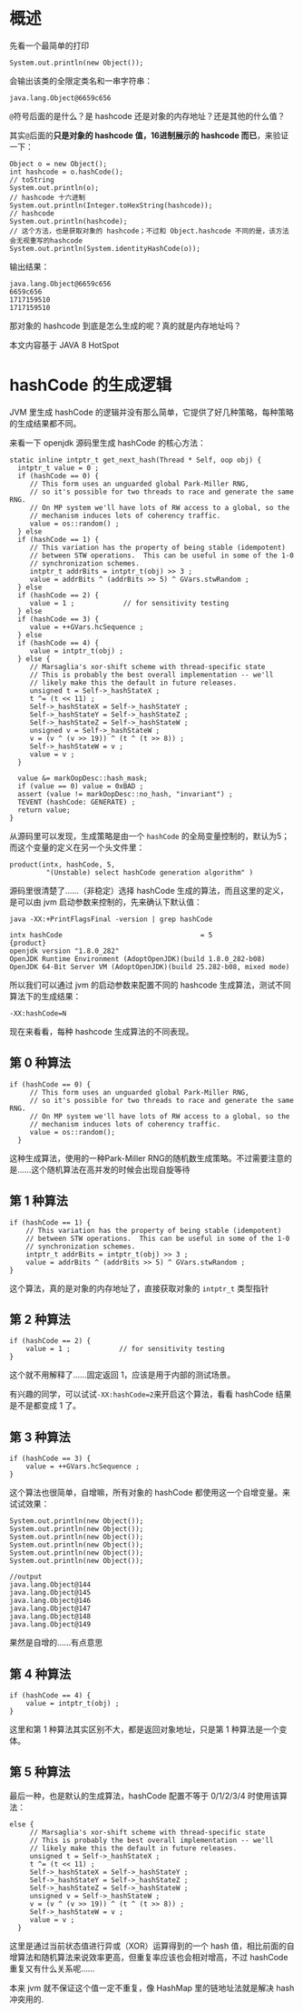 # 概述

先看一个最简单的打印

```
System.out.println(new Object());
```

会输出该类的全限定类名和一串字符串：

```
java.lang.Object@6659c656
```

`@`符号后面的是什么？是 hashcode 还是对象的内存地址？还是其他的什么值？

其实`@`后面的**只是对象的 hashcode 值，16进制展示的 hashcode 而已**，来验证一下：

```
Object o = new Object();
int hashcode = o.hashCode();
// toString
System.out.println(o);
// hashcode 十六进制
System.out.println(Integer.toHexString(hashcode));
// hashcode
System.out.println(hashcode);
// 这个方法，也是获取对象的 hashcode；不过和 Object.hashcode 不同的是，该方法会无视重写的hashcode
System.out.println(System.identityHashCode(o));
```

输出结果：

```
java.lang.Object@6659c656
6659c656
1717159510
1717159510
```

那对象的 hashcode 到底是怎么生成的呢？真的就是内存地址吗？



本文内容基于 JAVA 8 HotSpot

# hashCode 的生成逻辑

JVM 里生成 hashCode 的逻辑并没有那么简单，它提供了好几种策略，每种策略的生成结果都不同。

来看一下 openjdk 源码里生成 hashCode 的核心方法：

```
static inline intptr_t get_next_hash(Thread * Self, oop obj) {
  intptr_t value = 0 ;
  if (hashCode == 0) {
     // This form uses an unguarded global Park-Miller RNG,
     // so it's possible for two threads to race and generate the same RNG.
     // On MP system we'll have lots of RW access to a global, so the
     // mechanism induces lots of coherency traffic.
     value = os::random() ;
  } else
  if (hashCode == 1) {
     // This variation has the property of being stable (idempotent)
     // between STW operations.  This can be useful in some of the 1-0
     // synchronization schemes.
     intptr_t addrBits = intptr_t(obj) >> 3 ;
     value = addrBits ^ (addrBits >> 5) ^ GVars.stwRandom ;
  } else
  if (hashCode == 2) {
     value = 1 ;            // for sensitivity testing
  } else
  if (hashCode == 3) {
     value = ++GVars.hcSequence ;
  } else
  if (hashCode == 4) {
     value = intptr_t(obj) ;
  } else {
     // Marsaglia's xor-shift scheme with thread-specific state
     // This is probably the best overall implementation -- we'll
     // likely make this the default in future releases.
     unsigned t = Self->_hashStateX ;
     t ^= (t << 11) ;
     Self->_hashStateX = Self->_hashStateY ;
     Self->_hashStateY = Self->_hashStateZ ;
     Self->_hashStateZ = Self->_hashStateW ;
     unsigned v = Self->_hashStateW ;
     v = (v ^ (v >> 19)) ^ (t ^ (t >> 8)) ;
     Self->_hashStateW = v ;
     value = v ;
  }

  value &= markOopDesc::hash_mask;
  if (value == 0) value = 0xBAD ;
  assert (value != markOopDesc::no_hash, "invariant") ;
  TEVENT (hashCode: GENERATE) ;
  return value;
}
```

从源码里可以发现，生成策略是由一个 `hashCode` 的全局变量控制的，默认为5；而这个变量的定义在另一个头文件里：

```
product(intx, hashCode, 5,                                            
         "(Unstable) select hashCode generation algorithm" ) 
```

源码里很清楚了……（非稳定）选择 hashCode 生成的算法，而且这里的定义，是可以由 jvm 启动参数来控制的，先来确认下默认值：

```
java -XX:+PrintFlagsFinal -version | grep hashCode

intx hashCode                                  = 5                                   {product}
openjdk version "1.8.0_282"
OpenJDK Runtime Environment (AdoptOpenJDK)(build 1.8.0_282-b08)
OpenJDK 64-Bit Server VM (AdoptOpenJDK)(build 25.282-b08, mixed mode)
```

所以我们可以通过 jvm 的启动参数来配置不同的 hashcode 生成算法，测试不同算法下的生成结果：

```
-XX:hashCode=N
```

现在来看看，每种 hashcode 生成算法的不同表现。

## 第 0 种算法

```
if (hashCode == 0) {
     // This form uses an unguarded global Park-Miller RNG,
     // so it's possible for two threads to race and generate the same RNG.
     // On MP system we'll have lots of RW access to a global, so the
     // mechanism induces lots of coherency traffic.
     value = os::random();
  }
```

这种生成算法，使用的一种Park-Miller RNG的随机数生成策略。不过需要注意的是……这个随机算法在高并发的时候会出现自旋等待

## 第 1 种算法

```
if (hashCode == 1) {
    // This variation has the property of being stable (idempotent)
    // between STW operations.  This can be useful in some of the 1-0
    // synchronization schemes.
    intptr_t addrBits = intptr_t(obj) >> 3 ;
    value = addrBits ^ (addrBits >> 5) ^ GVars.stwRandom ;
}
```

这个算法，真的是对象的内存地址了，直接获取对象的 `intptr_t` 类型指针

## 第 2 种算法

```
if (hashCode == 2) {
    value = 1 ;            // for sensitivity testing
}
```

这个就不用解释了……固定返回 1，应该是用于内部的测试场景。

有兴趣的同学，可以试试`-XX:hashCode=2`来开启这个算法，看看 hashCode 结果是不是都变成 1 了。

## 第 3 种算法

```
if (hashCode == 3) {
    value = ++GVars.hcSequence ;
}
```

这个算法也很简单，自增嘛，所有对象的 hashCode 都使用这一个自增变量。来试试效果：

```
System.out.println(new Object());
System.out.println(new Object());
System.out.println(new Object());
System.out.println(new Object());
System.out.println(new Object());
System.out.println(new Object());

//output
java.lang.Object@144
java.lang.Object@145
java.lang.Object@146
java.lang.Object@147
java.lang.Object@148
java.lang.Object@149
```

果然是自增的……有点意思

## 第 4 种算法

```
if (hashCode == 4) {
    value = intptr_t(obj) ;
}
```

这里和第 1 种算法其实区别不大，都是返回对象地址，只是第 1 种算法是一个变体。

## 第 5 种算法

最后一种，也是默认的生成算法，hashCode 配置不等于 0/1/2/3/4 时使用该算法：

```
else {
     // Marsaglia's xor-shift scheme with thread-specific state
     // This is probably the best overall implementation -- we'll
     // likely make this the default in future releases.
     unsigned t = Self->_hashStateX ;
     t ^= (t << 11) ;
     Self->_hashStateX = Self->_hashStateY ;
     Self->_hashStateY = Self->_hashStateZ ;
     Self->_hashStateZ = Self->_hashStateW ;
     unsigned v = Self->_hashStateW ;
     v = (v ^ (v >> 19)) ^ (t ^ (t >> 8)) ;
     Self->_hashStateW = v ;
     value = v ;
  }
```

这里是通过当前状态值进行异或（XOR）运算得到的一个 hash 值，相比前面的自增算法和随机算法来说效率更高，但重复率应该也会相对增高，不过 hashCode 重复又有什么关系呢……

本来 jvm 就不保证这个值一定不重复，像 HashMap 里的链地址法就是解决 hash 冲突用的.

